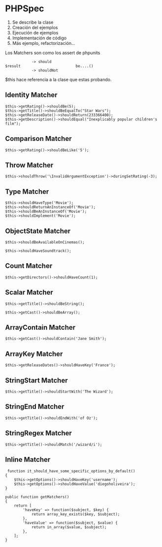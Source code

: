 # PHPSpec #

1. Se describe la clase
2. Creación del ejemplos
3. Ejecución de ejemplos
4. Implementación de código
5. Más ejemplo, refactorización...


Los Matchers son como los assert de phpunits

	 			-> should
	$result							be....()
				-> shouldNot

 
$this hace referencia a la clase que estas probando.

## Identity Matcher ##

	$this->getRating()->shouldBe(5);
	$this->getTitle()->shouldBeEqualTo("Star Wars");
	$this->getReleaseDate()->shouldReturn(233366400);
	$this->getDescription()->shouldEqual("Inexplicably popular children's film");

## Comparison Matcher ##

	$this->getRating()->shouldBeLike('5');

## Throw Matcher ##

	$this->shouldThrow('\InvalidArgumentException')->duringSetRating(-3);

## Type Matcher ##

	$this->shouldHaveType('Movie');
    $this->shouldReturnAnInstanceOf('Movie');
    $this->shouldBeAnInstanceOf('Movie');
    $this->shouldImplement('Movie');

## ObjectState Matcher ##
	
	$this->shouldBeAvailableOnCinemas();
	
	$this->shouldHaveSoundtrack();

## Count Matcher ##	

	$this->getDirectors()->shouldHaveCount(1);

## Scalar Matcher ##

	$this->getTitle()->shouldBeString();

	$this->getCast()->shouldBeArray();

## ArrayContain Matcher ##
	
	$this->getCast()->shouldContain('Jane Smith');

## ArrayKey Matcher ##

 	$this->getReleaseDates()->shouldHaveKey('France');	

## StringStart Matcher ##

	$this->getTitle()->shouldStartWith('The Wizard');

## StringEnd Matcher ##

	$this->getTitle()->shouldEndWith('of Oz');

## StringRegex Matcher ##
	
	$this->getTitle()->shouldMatch('/wizard/i');

## Inline Matcher ##

	 function it_should_have_some_specific_options_by_default()
    {
        $this->getOptions()->shouldHaveKey('username');
        $this->getOptions()->shouldHaveValue('diegoholiveira');
    }

    public function getMatchers()
    {
        return [
            'haveKey' => function($subject, $key) {
                return array_key_exists($key, $subject);
            },
            'haveValue' => function($subject, $value) {
                return in_array($value, $subject);
            },
        ];
    }



